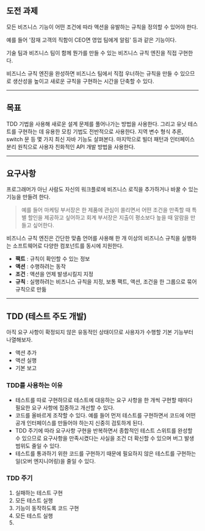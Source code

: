 ## 도전 과제

모든 비즈니스 기능이 어떤 조건에 따라 액션을 유발하는 규칙을 정의할 수 있어야 한다.

예를 들어 '잠재 고객의 직함이 CEO면 영업 팀에게 알림' 등과 같은 기능이다.

기술 팀과 비즈니스 팀이 함께 뭔가를 만들 수 있는 비즈니스 규칙 엔진을 직접 구현한다.

비즈니스 규칙 엔진을 완성하면 비즈니스 팀에서 직접 우너하는 규칙을 만들 수 있으므로 생산성을 높이고 새로운 규칙을 구현하는 시간을 단축할 수 있다.

---

## 목표

TDD 기법을 사용해 새로운 설계 문제를 풀어나가는 방법을 사용한다.
그리고 유닛 테스트를 구현하는 데 유용한 모킹 기법도 전반적으로 사용한다.
지역 변수 형식 추론, switch 문 등 몇 가지 최신 자바 기능도 살펴본다.
마지막으로 빌더 패턴과 인터페이스 분리 원칙으로 사용자 친화적인 API 개발 방법을 사용한다.

---

## 요구사항
프로그래머가 아닌 사람도 자신의 워크플로에 비즈니스 로직을 추가하거나 바꿀 수 있는 기능을 만들려 한다.
> 예를 들어 마케팅 부서장은 한 제품에 관심이 쏠리면서 어떤 조건을 만족할 때 특별 할인을 제공하고 싶어하고 회계 부서장은 지출이 평소보다 높을 때 알람을 만들고 싶어한다.

비즈니스 규칙 엔진은 간단한 맞춤 언어를 사용해 한 개 이상의 비즈니스 규칙을 실행하는 소프트웨어로 다양한 컴포넌트를 동시에 지원한다.

- **팩트** : 규칙이 확인할 수 있는 정보
- **액션** : 수행하려는 동작
- **조건** : 액션을 언제 발생시킬지 지정
- **규칙** : 실행하려는 비즈니스 규칙을 지정, 보통 팩트, 액션, 조건을 한 그룹으로 묶어 규칙으로 만듦

---

## TDD (테스트 주도 개발)

아직 요구 사항이 확정되지 않은 유동적인 상태이므로 사용자가 수행할 기본 기능부터 나열해보자.

- 액션 추가
- 액션 실행
- 기본 보고

### TDD를 사용하는 이유

- 테스트를 따로 구현하므로 테스트에 대응하는 요구 사항을 한 개씩 구현할 때마다 필요한 요구 사항에 집중하고 개선할 수 있다.
- 코드를 올바르게 조작할 수 있다. 예를 들어 먼저 테스트를 구현하면서 코드에 어떤 공개 인터페이스를 만들어야 하는지 신중히 검토하게 된다.
- TDD 주기에 따라 요구사항 구현을 반복하면서 종합적인 테스트 스위트를 완성할 수 있으므로 요구사항을 만족시켰다는 사실을 조건 더 확신할 수 있으며 버그 발생 범위도 줄일 수 있다.
- 테스트를 통과하기 위한 코드를 구현하기 때문에 필요하지 않은 테스트를 구현하는 일(오버 엔지니어링)을 줄일 수 있다.

### TDD 주기

1. 실패하는 테스트 구현
2. 모든 테스트 실행
3. 기능이 동작하도록 코드 구현
4. 모든 테스트 실행
5. 

